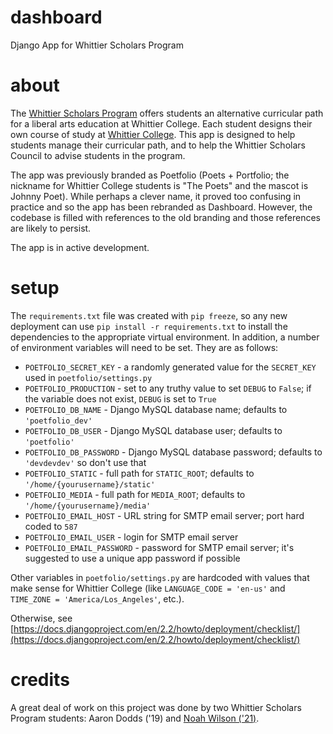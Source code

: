 # dashboard
Django App for Whittier Scholars Program

# about
The [Whittier Scholars Program](https://www.whittier.edu/academics/whittierscholars/about) offers students an alternative curricular path for a liberal arts education at Whittier College.
Each student designs their own course of study at [Whittier College](https://www.whittier.edu).
This app is designed to help students manage their curricular path, and to help the Whittier Scholars Council to advise students in the program.

The app was previously branded as Poetfolio (Poets + Portfolio; the nickname for Whittier College students is "The Poets" and the mascot is Johnny Poet).
While perhaps a clever name, it proved too confusing in practice and so the app has been rebranded as Dashboard.
However, the codebase is filled with references to the old branding and those references are likely to persist.

The app is in active development.

# setup
The `requirements.txt` file was created with `pip freeze`, so any new deployment can use `pip install -r requirements.txt` to install the dependencies to the appropriate virtual environment.
In addition, a number of environment variables will need to be set. They are as follows:
  * `POETFOLIO_SECRET_KEY` - a randomly generated value for the `SECRET_KEY` used in `poetfolio/settings.py`
  * `POETFOLIO_PRODUCTION` - set to any truthy value to set `DEBUG` to `False`; if the variable does not exist, `DEBUG` is set to `True`
  * `POETFOLIO_DB_NAME` - Django MySQL database name; defaults to `'poetfolio_dev'`
  * `POETFOLIO_DB_USER` - Django MySQL database user; defaults to `'poetfolio'`
  * `POETFOLIO_DB_PASSWORD` - Django MySQL database password; defaults to `'devdevdev'` so don't use that
  * `POETFOLIO_STATIC` - full path for `STATIC_ROOT`; defaults to `'/home/{yourusername}/static'`
  * `POETFOLIO_MEDIA` - full path for `MEDIA_ROOT`; defaults to `'/home/{yourusername}/media'`
  * `POETFOLIO_EMAIL_HOST` - URL string for SMTP email server; port hard coded to `587`
  * `POETFOLIO_EMAIL_USER` - login for SMTP email server
  * `POETFOLIO_EMAIL_PASSWORD` - password for SMTP email server; it's suggested to use a unique app password if possible

Other variables in `poetfolio/settings.py` are hardcoded with values that make sense for Whittier College (like `LANGUAGE_CODE = 'en-us'` and `TIME_ZONE = 'America/Los_Angeles'`, etc.).

Otherwise, see [https://docs.djangoproject.com/en/2.2/howto/deployment/checklist/](https://docs.djangoproject.com/en/2.2/howto/deployment/checklist/)

# credits
A great deal of work on this project was done by two Whittier Scholars Program students: Aaron Dodds ('19) and [Noah Wilson ('21)](https://noahwilson.scholars.domains/).
